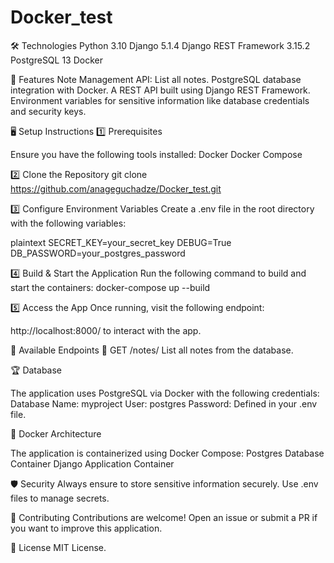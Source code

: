 # Docker_test

🛠️ Technologies
Python 3.10
Django 5.1.4
Django REST Framework 3.15.2
PostgreSQL 13
Docker

🚀 Features
Note Management API:
List all notes.
PostgreSQL database integration with Docker.
A REST API built using Django REST Framework.
Environment variables for sensitive information like database credentials and security keys.

🖥️ Setup Instructions
1️⃣ Prerequisites

Ensure you have the following tools installed:
Docker
Docker Compose

2️⃣ Clone the Repository
git clone https://github.com/anageguchadze/Docker_test.git

3️⃣ Configure Environment Variables
Create a .env file in the root directory with the following variables:

plaintext
SECRET_KEY=your_secret_key
DEBUG=True
DB_PASSWORD=your_postgres_password

4️⃣ Build & Start the Application
Run the following command to build and start the containers:
docker-compose up --build

5️⃣ Access the App
Once running, visit the following endpoint:

http://localhost:8000/ to interact with the app.

📂 Available Endpoints
📌 GET /notes/
List all notes from the database.

🏆 Database

The application uses PostgreSQL via Docker with the following credentials:
Database Name: myproject
User: postgres
Password: Defined in your .env file.

📜 Docker Architecture

The application is containerized using Docker Compose:
Postgres Database Container
Django Application Container

🛡️ Security
Always ensure to store sensitive information securely. Use .env files to manage secrets.

💬 Contributing
Contributions are welcome! Open an issue or submit a PR if you want to improve this application.

📄 License
MIT License.

